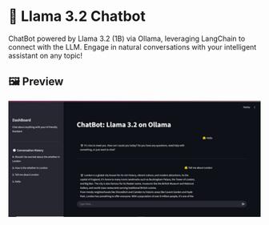 # 🤖 Llama 3.2 Chatbot

ChatBot powered by Llama 3.2 (1B) via Ollama, leveraging LangChain to connect with the LLM.
Engage in natural conversations with your intelligent assistant on any topic!

## 🖼️ Preview

![Chatbot Screenshot](images/first.jpg)
